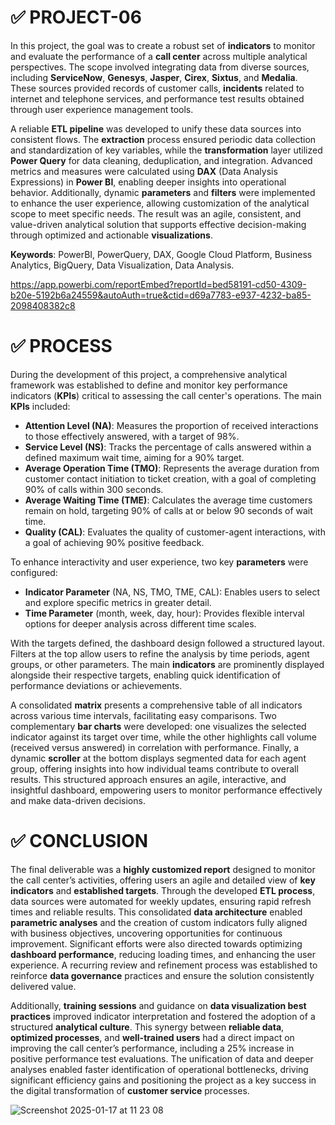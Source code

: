 # ✅ PROJECT-06

In this project, the goal was to create a robust set of **indicators** to monitor and evaluate the performance of a **call center** across multiple analytical perspectives. The scope involved integrating data from diverse sources, including **ServiceNow**, **Genesys**, **Jasper**, **Cirex**, **Sixtus**, and **Medalia**. These sources provided records of customer calls, **incidents** related to internet and telephone services, and performance test results obtained through user experience management tools.

A reliable **ETL pipeline** was developed to unify these data sources into consistent flows. The **extraction** process ensured periodic data collection and standardization of key variables, while the **transformation** layer utilized **Power Query** for data cleaning, deduplication, and integration. Advanced metrics and measures were calculated using **DAX** (Data Analysis Expressions) in **Power BI**, enabling deeper insights into operational behavior. Additionally, dynamic **parameters** and **filters** were implemented to enhance the user experience, allowing customization of the analytical scope to meet specific needs. The result was an agile, consistent, and value-driven analytical solution that supports effective decision-making through optimized and actionable **visualizations**.

**Keywords**: PowerBI, PowerQuery, DAX, Google Cloud Platform, Business Analytics, BigQuery, Data Visualization, Data Analysis.

https://app.powerbi.com/reportEmbed?reportId=bed58191-cd50-4309-b20e-5192b6a24559&autoAuth=true&ctid=d69a7783-e937-4232-ba85-2098408382c8

# ✅ PROCESS

During the development of this project, a comprehensive analytical framework was established to define and monitor key performance indicators (**KPIs**) critical to assessing the call center's operations. The main **KPIs** included:

- **Attention Level (NA)**: Measures the proportion of received interactions to those effectively answered, with a target of 98%.
- **Service Level (NS)**: Tracks the percentage of calls answered within a defined maximum wait time, aiming for a 90% target.
- **Average Operation Time (TMO)**: Represents the average duration from customer contact initiation to ticket creation, with a goal of completing 90% of calls within 300 seconds.
- **Average Waiting Time (TME)**: Calculates the average time customers remain on hold, targeting 90% of calls at or below 90 seconds of wait time.
- **Quality (CAL)**: Evaluates the quality of customer-agent interactions, with a goal of achieving 90% positive feedback.

To enhance interactivity and user experience, two key **parameters** were configured:

- **Indicator Parameter** (NA, NS, TMO, TME, CAL): Enables users to select and explore specific metrics in greater detail.
- **Time Parameter** (month, week, day, hour): Provides flexible interval options for deeper analysis across different time scales.

With the targets defined, the dashboard design followed a structured layout. Filters at the top allow users to refine the analysis by time periods, agent groups, or other parameters. The main **indicators** are prominently displayed alongside their respective targets, enabling quick identification of performance deviations or achievements.

A consolidated **matrix** presents a comprehensive table of all indicators across various time intervals, facilitating easy comparisons. Two complementary **bar charts** were developed: one visualizes the selected indicator against its target over time, while the other highlights call volume (received versus answered) in correlation with performance. Finally, a dynamic **scroller** at the bottom displays segmented data for each agent group, offering insights into how individual teams contribute to overall results. This structured approach ensures an agile, interactive, and insightful dashboard, empowering users to monitor performance effectively and make data-driven decisions.

# ✅ CONCLUSION

The final deliverable was a **highly customized report** designed to monitor the call center’s activities, offering users an agile and detailed view of **key indicators** and **established targets**. Through the developed **ETL process**, data sources were automated for weekly updates, ensuring rapid refresh times and reliable results. This consolidated **data architecture** enabled **parametric analyses** and the creation of custom indicators fully aligned with business objectives, uncovering opportunities for continuous improvement. Significant efforts were also directed towards optimizing **dashboard performance**, reducing loading times, and enhancing the user experience. A recurring review and refinement process was established to reinforce **data governance** practices and ensure the solution consistently delivered value.

Additionally, **training sessions** and guidance on **data visualization best practices** improved indicator interpretation and fostered the adoption of a structured **analytical culture**. This synergy between **reliable data**, **optimized processes**, and **well-trained users** had a direct impact on improving the call center’s performance, including a 25% increase in positive performance test evaluations. The unification of data and deeper analyses enabled faster identification of operational bottlenecks, driving significant efficiency gains and positioning the project as a key success in the digital transformation of **customer service** processes.

![Screenshot 2025-01-17 at 11 23 08](https://github.com/user-attachments/assets/679bc0a0-8430-40dd-bf77-14a263b6c8ea)
